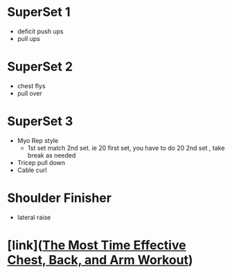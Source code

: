 # SuperSet 1
- deficit push ups
- pull ups

# SuperSet 2
- chest flys
- pull over
# SuperSet 3
-  Myo Rep style
	- 1st set match 2nd set. ie 20 first set, you have to do 20 2nd set , take break as needed
- Tricep pull down
- Cable curl 
	
# Shoulder Finisher
- lateral raise

# [link]([The Most Time Effective Chest, Back, and Arm Workout](https://www.youtube.com/watch?v=1tDm8Zzfwho))

